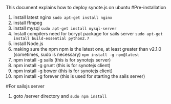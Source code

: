 This document explains how to deploy synote.js on ubuntu
#Pre-installation
1. install latest nginx
```sudo apt-get install nginx```
1. install ffmpeg
1. install mysql
```sudo apt-get install mysql-server```
1. Install compilers need for bcrypt package for sails server
```sudo apt-get install build-essential python2.7```
1. install Node.js
1. making sure the npm npm is the latest one, at least greater than v2.1.0 (sometimes, sudo is necessary)
```npm install -g npm@latest```
1. npm install -g sails (this is for synotejs server)
1. npm install -g grunt (this is for synotejs client)
1. npm install -g bower (this is for synotejs client)
1. npm install -g forever (this is used for starting the sails server)

#For sailsjs server
1. goto /server directory and
```sudo npm install```